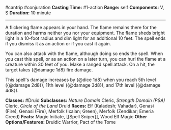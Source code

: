 #cantrip #conjuration
**Casting Time:** #1-action
**Range:** self
**Components:** V, S
**Duration:** 10 minute

---

A flickering flame appears in your hand. The flame remains there for the duration and harms neither you nor your equipment. The flame sheds bright light in a 10-foot radius and dim light for an additional 10 feet. The spell ends if you dismiss it as an action or if you cast it again.

You can also attack with the flame, although doing so ends the spell. When you cast this spell, or as an action on a later turn, you can hurl the flame at a creature within 30 feet of you. Make a ranged spell attack. On a hit, the target takes {@damage 1d8} fire damage.

This spell's damage increases by {@dice 1d8} when you reach 5th level ({@damage 2d8}), 11th level ({@damage 3d8}), and 17th level ({@damage 4d8}).


**Classes:** #Druid
**Subclasses:** *Nature Domain* Cleric, *Strength Domain (PSA)* Cleric, *Circle of the Land* Druid
**Races:** Elf (Kaladesh; Vahadar), Genasi (Fire), Genasi (Fire), Merfolk (Ixalan; Green), Merfolk (Zendikar; Emeria Creed)
**Feats:** Magic Initiate, [[Spell Sniper]], Wood Elf Magic
**Other Options/Features:** Druidic Warrior, Pact of the Tome
